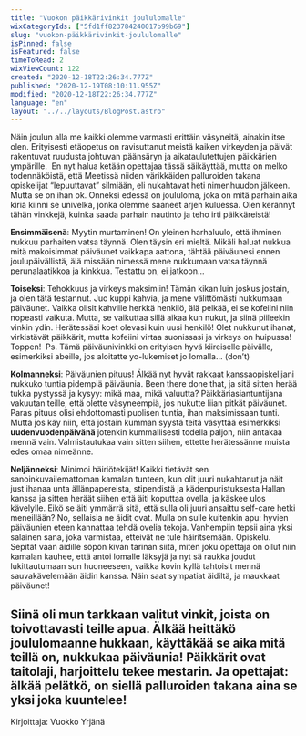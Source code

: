 ```yaml
---
title: "Vuokon päikkärivinkit joululomalle"
wixCategoryIds: ["5fd1ff823784240017b99b69"]
slug: "vuokon-päikkärivinkit-joululomalle"
isPinned: false
isFeatured: false
timeToRead: 2
wixViewCount: 122
created: "2020-12-18T22:26:34.777Z"
published: "2020-12-19T08:10:11.955Z"
modified: "2020-12-18T22:26:34.777Z"
language: "en"
layout: "../../layouts/BlogPost.astro"
---
```

<span style="textAlignment:center;"></span>
Näin joulun alla me kaikki olemme varmasti erittäin väsyneitä, ainakin itse olen. Erityisesti etäopetus on ravisuttanut meistä kaiken virkeyden ja päivät rakentuvat ruudusta johtuvan päänsäryn ja aikataulutettujen päikkärien ympärille.&nbsp;
En nyt halua ketään opettajaa tässä säikäyttää, mutta on melko todennäköistä, että Meetissä niiden värikkäiden palluroiden takana opiskelijat “lepuuttavat” silmiään, eli nukahtavat heti nimenhuudon jälkeen. Mutta se on ihan ok. Onneksi edessä on joululoma, joka on mitä parhain aika kiriä kiinni se univelka, jonka olemme saaneet arjen kuluessa. Olen kerännyt tähän vinkkejä, kuinka saada parhain nautinto ja teho irti päikkäreistä!

**Ensimmäisenä**: Myytin murtaminen! On yleinen harhaluulo, että ihminen nukkuu parhaiten vatsa täynnä. Olen täysin eri mieltä. Mikäli haluat nukkua mitä makoisimmat päiväunet vaikkapa aattona, tähtää päiväunesi ennen joulupäivällistä, älä missään nimessä mene nukkumaan vatsa täynnä perunalaatikkoa ja kinkkua. Testattu on, ei jatkoon...

**Toiseksi**: Tehokkuus ja virkeys maksimiin! Tämän kikan luin joskus jostain, ja olen tätä testannut. Juo kuppi kahvia, ja mene välittömästi nukkumaan päiväunet. Vaikka olisit kahville herkkä henkilö, älä pelkää, ei se kofeiini niin nopeasti vaikuta. Mutta, se vaikuttaa sillä aikaa kun nukut, ja siinä piileekin vinkin ydin. Herätessäsi koet olevasi kuin uusi henkilö!  Olet nukkunut ihanat, virkistävät päikkärit, mutta kofeiini virtaa suonissasi ja virkeys on huipussa! Toppen!&nbsp;
Ps. Tämä päiväunivinkki on erityisen hyvä kiireiselle päivälle, esimerkiksi abeille, jos aloitatte yo-lukemiset jo lomalla… (don’t)

**Kolmanneksi**: Päiväunien pituus! Älkää nyt hyvät rakkaat kanssaopiskelijani nukkuko tuntia pidempiä päiväunia. Been there done that, ja sitä sitten herää tukka pystyssä ja kysyy: mikä maa, mikä valuutta? Päikkäriasiantuntijana vakuutan teille, että olette väsyneempiä, jos nukutte liian pitkät päiväunet. Paras pituus olisi ehdottomasti puolisen tuntia, ihan maksimissaan tunti. Mutta jos käy niin, että jostain kumman syystä teitä väsyttää esimerkiksi **uudenvuodenpäivänä** jotenkin kummallisesti todella paljon, niin antakaa mennä vain. Valmistautukaa vain sitten siihen, ettette herätessänne muista edes omaa nimeänne.&nbsp;

**Neljänneksi**: Minimoi häiriötekijät! Kaikki tietävät sen sanoinkuvailemattoman kamalan tunteen, kun olit juuri nukahtanut ja näit just ihanaa unta ällänpapereista, stipendistä ja kädenpuristuksesta Hallan kanssa ja sitten heräät siihen että äiti koputtaa ovella, ja käskee ulos kävelylle. Eikö se äiti ymmärrä sitä, että sulla oli juuri ansaittu self-care hetki meneillään? No, sellaisia ne äidit ovat. Mulla on sulle kuitenkin apu: hyvien päiväunien eteen kannattaa tehdä ovelia tekoja. Vanhempiin tepsii aina yksi salainen sana, joka varmistaa, etteivät ne tule häiritsemään. Opiskelu. Sepität vaan äidille söpön kivan tarinan siitä, miten joku opettaja on ollut niin kamalan kauhee, että antoi lomalle läksyjä ja nyt sä raukka joudut lukittautumaan sun huoneeseen, vaikka kovin kyllä tahtoisit mennä sauvakävelemään äidin kanssa. Näin saat sympatiat äidiltä, ja maukkaat päiväunet!

Siinä oli mun tarkkaan valitut vinkit, joista on toivottavasti teille apua. Älkää heittäkö joululomaanne hukkaan, käyttäkää se aika mitä teillä on, nukkukaa päiväunia! Päikkärit ovat taitolaji, harjoittelu tekee mestarin. Ja opettajat: älkää pelätkö, on siellä palluroiden takana aina se yksi joka kuuntelee!
---
Kirjoittaja: Vuokko Yrjänä

